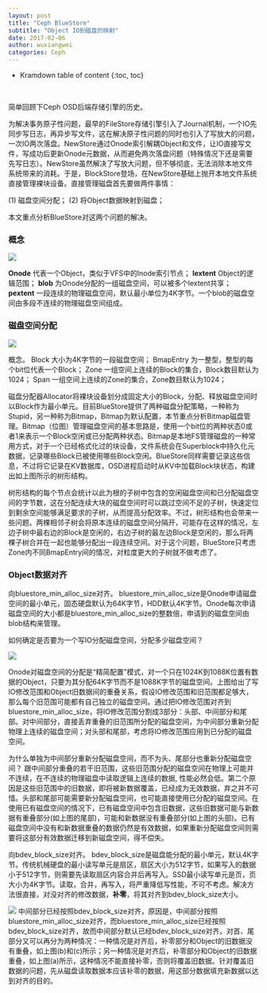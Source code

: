 ```yaml
---
layout: post
title: "Ceph BlueStore"
subtitle: "Object IO到磁盘的映射"
date: 2017-02-06
author: wuxiangwei
categories: Ceph
---
```


* Kramdown table of content
{:toc, toc}
<br>

简单回顾下Ceph OSD后端存储引擎的历史。

为解决事务原子性问题，最早的FileStore存储引擎引入了Journal机制，一个IO先同步写日志，再异步写文件，这在解决原子性问题的同时也引入了写放大的问题，一次IO两次落盘。NewStore通过Onode索引解耦Object和文件，让IO直接写文件，写成功后更新Onode元数据，从而避免两次落盘问题（特殊情况下还是需要先写日志）。NewStore虽然解决了写放大问题，但不够彻底，无法消除本地文件系统带来的消耗。于是，BlockStore登场，在NewStore基础上抛开本地文件系统直接管理裸块设备。直接管理磁盘首先要做两件事情：

(1) 磁盘空间分配；
(2) 将Object数据映射到磁盘；

本文重点分析BlueStore对这两个问题的解决。


### 概念


![](http://ohn764ue3.bkt.clouddn.com/ceph/bluestore/allocator/onode2disk.png-name)

**Onode**    代表一个Object，类似于VFS中的Inode索引节点；
**lextent**  Object的逻辑范围；
**blob**     为Onode分配的一组磁盘空间，可以被多个lextent共享；
**pextent**  一段连续的物理磁盘空间，默认最小单位为4K字节。一个blob的磁盘空间由多段不连续的物理磁盘空间组成。


### 磁盘空间分配


![](http://ohn764ue3.bkt.clouddn.com/ceph/bluestore/allocator/bitallocator.png-name)

概念。
Block 大小为4K字节的一段磁盘空间；
BmapEntry 为一整型，整型的每个bit位代表一个Block；
Zone 一组空间上连续的Block的集合，Block数目默认为1024；
Span 一组空间上连续的Zone的集合，Zone数目默认为1024；


磁盘分配器Allocator将裸块设备划分成固定大小的Block，分配、释放磁盘空间时以Block作为最小单元。目前BlueStore提供了两种磁盘分配策略，一种称为Stupid，另一种称为Bitmap，Bitmap为默认配置，本节重点分析Bitmap磁盘管理。Bitmap（位图）管理磁盘空间的基本思路是，使用一个bit位的两种状态0或者1来表示一个Block空闲或已分配两种状态。Bitmap是本地FS管理磁盘的一种常用方式，对于一个已经格式化过的块设备，文件系统会在Superblock中持久化元数据，记录哪些Block已被使用哪些Block空闲。BlueStore同样需要记录这些信息，不过将它记录在KV数据库，OSD进程启动时从KV中加载Block块状态，构建出如上图所示的树形结构。

树形结构的每个节点会统计以此为根的子树中包含的空闲磁盘空间和已分配磁盘空间的字节数，这在分配连续大块的磁盘空间时可以跳过空间不足的子树，快速定位到剩余空间能够满足要求的子树，从而提高分配效率。不过，树形结构也会带来一些问题。两棵相邻子树会将原本连续的磁盘空间分隔开，可能存在这样的情况，左边子树中最右边的Block是空闲的，右边子树的最左边Block是空闲的，那么将两棵子树合并在一起也能够分配出一段连续空间。对于这个问题，BlueStore只考虑Zone内不同BmapEntry间的情况，对粒度更大的子树就不做考虑了。


### Object数据对齐

向bluestore_min_alloc_size对齐。
bluestore_min_alloc_size是Onode申请磁盘空间的最小单元，固态硬盘默认为64K字节，HDD默认4K字节。Onode每次申请磁盘空间的大小都是bluestore_min_alloc_size的整数倍，申请到的磁盘空间由blob结构来管理。

如何确定是否要为一个写IO分配磁盘空间，分配多少磁盘空间？

![](http://ohn764ue3.bkt.clouddn.com/ceph/bluestore/allocator/write_io.png-name)

Onode对磁盘空间的分配是“精简配置”模式，对一个只在1024K到1088K位置有数据的Object，只要为其分配64K字节而不是1088K字节的磁盘空间。上图给出了写IO修改范围和Object旧数据间的重叠关系，假设IO修改范围和旧范围都足够大，那么每个旧范围可能都有自己独立的磁盘空间。通过把IO修改范围对齐到bluestore_min_alloc_size，将IO修改范围分割成3部分：头部、中间部分和尾部。对中间部分，直接丢弃重叠的旧范围所分配的磁盘空间，为中间部分重新分配物理上连续的磁盘空间；对头部和尾部，考虑将IO修改范围应用到已分配的磁盘空间。

为什么单独为中间部分重新分配磁盘空间，而不为头、尾部分也重新分配磁盘空间？
跟中间部分重叠的若干旧范围，这些旧范围分配的磁盘空间在物理上可能并不连续，在不连续的物理磁盘中读取逻辑上连续的数据, 性能必然会低。第二个原因是这些旧范围中的旧数据，即将被新数据覆盖，已经成为无效数据，弃之并不可惜。头部和尾部可能需要新分配磁盘空间，也可能直接使用已分配的磁盘空间。在使用已有磁盘空间的情况下，已有磁盘空间中包含旧数据，这些旧数据可能与新数据有重叠部分(如上图的尾部)，可能和新数据没有重叠部分(如上图的头部)。已有磁盘空间中没有和新数据重叠的数据仍然是有效数据，如果重新分配磁盘空间则需要将这部分有效数据迁移到新磁盘空间，得不偿失。


向bdev_block_size对齐。
bdev_block_size是磁盘能分配的最小单元，默认4K字节。传统机械硬盘的最小读写单元是扇区，扇区大小为512字节，如果写入的数据小于512字节，则需要先读取扇区内容合并后再写入。SSD最小读写单元是页，页大小为4K字节。读取，合并，再写入，将严重降低写性能，不可不考虑。解决方法很直接，对没对齐的修改数据，**补零**，将其对齐到bdev_block_size大小。

![](http://ohn764ue3.bkt.clouddn.com/ceph/bluestore/allocator/pad_zeros.png-name)
中间部分已经按照bdev_block_size对齐，原因是，中间部分按照bluestore_min_alloc_size对齐，而bluestore_min_alloc_size已经按照bdev_block_size对齐，故而中间部分默认已经bdev_block_size对齐。对首、尾部分又可以再分为两种情况：一种情况是对齐后，补零部分和Object的旧数据没有重叠，如上图(b)和(c)所示；另一种情况是对齐后，补零部分和Object的旧数据重叠，如上图(a)所示，这种情况不能直接补零，否则将覆盖旧数据。针对覆盖旧数据的问题，先从磁盘读取数据本应该补零的数据，用这部分数据填充新数据以达到对齐的目的。
